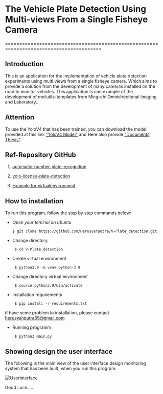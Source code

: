 # The Vehicle Plate Detection Using Multi-views From a Single Fisheye Camera
========================================================================================

## Introduction

This is an application for the implementation of vehicle plate detection experiments using multi views from a single fisheye camera. Which aims to provide a solution from the development of many cameras installed on the road to monitor vehicles. This application is one example of the development of moilutils-templates from Ming-chi Omnidirectional Imaging and Laboratory.. 


## Attention
To use the YoloV4 that has been trained, you can download the model provided at this link ["YoloV4 Model"](https://mcut-my.sharepoint.com/:f:/g/personal/m09158023_o365_mcut_edu_tw/EtHEDclopVtBq9Yspxe1t-UBGfTv-IjtpwMUD8B4b6YopQ?e=19bhOt) and Here also provide ["Documents Thesis"](https://mcut-my.sharepoint.com/:f:/g/personal/m09158023_o365_mcut_edu_tw/Ev-KvSo2jYtLt3DudTVmN7UB2GBZraF5CCQI_sOYKGym2g?e=hMzmqv).

## Ref-Repository GitHub 

1. [automatic-number-plate-recognition](https://github.com/wasdac9/automatic-number-plate-recognition)

2. [yolo-license-plate-detection](https://github.com/alitourani/yolo-license-plate-detection)

3. [Example for virtualenvironment](https://www.ntweekly.com/2021/04/14/create-a-python-3-9-virtual-environment-ubuntu)

## How to installation

To run this program, follow the step by step commands below:

  - *Open your teminal on ubuntu*
  
    ```$ git clone https://github.com/Herusyahputra/V-Plate_detection.git```
  
  - Change directory.
  
    ``` $ cd V-Plate_detection```
  
  - Create virtual environment

    ``` $ python3.9 -m venv python-3.9```
  
  - Change directory virtual environment
  
    ``` $ source python3.9/bin/activate```
    
  - Installation requirements
  
    ``` $ pip install -r requirements.txt```
    
if have some problem to installation, please contact herusyahputra55@gmail.com
  
  - Running programm
  
    ``` $ python3 main.py```

## Showing design the user interface 

The following is the main view of the user interface design monitoring system that has been built, when you run this program.

![Userinterface](https://user-images.githubusercontent.com/60929939/202978705-6617954f-8e4e-47a6-9bea-8aa5ffab806e.png)


Good Luck......



